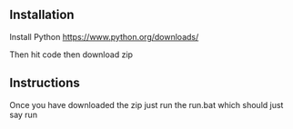 ## Installation
Install Python https://www.python.org/downloads/

Then hit code then download zip

## Instructions

Once you have downloaded the zip just run the run.bat which should just say run
